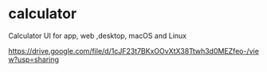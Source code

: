 # calculator

Calculator UI for app, web ,desktop, macOS and Linux


https://drive.google.com/file/d/1cJF23t7BKxOOvXtX38Ttwh3d0MEZfeo-/view?usp=sharing

